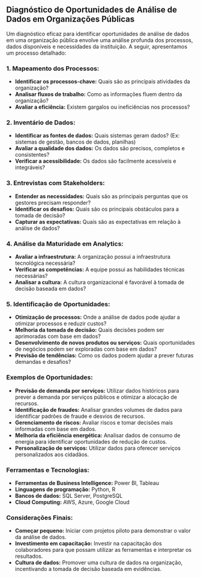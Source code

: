 ## Diagnóstico de Oportunidades de Análise de Dados em Organizações Públicas

Um diagnóstico eficaz para identificar oportunidades de análise de dados em uma organização pública envolve uma análise profunda dos processos, dados disponíveis e necessidades da instituição. A seguir, apresentamos um processo detalhado:

### 1. **Mapeamento dos Processos:**
* **Identificar os processos-chave:** Quais são as principais atividades da organização?
* **Analisar fluxos de trabalho:** Como as informações fluem dentro da organização?
* **Avaliar a eficiência:** Existem gargalos ou ineficiências nos processos?

### 2. **Inventário de Dados:**
* **Identificar as fontes de dados:** Quais sistemas geram dados? (Ex: sistemas de gestão, bancos de dados, planilhas)
* **Avaliar a qualidade dos dados:** Os dados são precisos, completos e consistentes?
* **Verificar a acessibilidade:** Os dados são facilmente acessíveis e integráveis?

### 3. **Entrevistas com Stakeholders:**
* **Entender as necessidades:** Quais são as principais perguntas que os gestores precisam responder?
* **Identificar os desafios:** Quais são os principais obstáculos para a tomada de decisão?
* **Capturar as expectativas:** Quais são as expectativas em relação à análise de dados?

### 4. **Análise da Maturidade em Analytics:**
* **Avaliar a infraestrutura:** A organização possui a infraestrutura tecnológica necessária?
* **Verificar as competências:** A equipe possui as habilidades técnicas necessárias?
* **Analisar a cultura:** A cultura organizacional é favorável à tomada de decisão baseada em dados?

### 5. **Identificação de Oportunidades:**
* **Otimização de processos:** Onde a análise de dados pode ajudar a otimizar processos e reduzir custos?
* **Melhoria da tomada de decisão:** Quais decisões podem ser aprimoradas com base em dados?
* **Desenvolvimento de novos produtos ou serviços:** Quais oportunidades de negócios podem ser exploradas com base em dados?
* **Previsão de tendências:** Como os dados podem ajudar a prever futuras demandas e desafios?

### **Exemplos de Oportunidades:**

* **Previsão de demanda por serviços:** Utilizar dados históricos para prever a demanda por serviços públicos e otimizar a alocação de recursos.
* **Identificação de fraudes:** Analisar grandes volumes de dados para identificar padrões de fraude e desvios de recursos.
* **Gerenciamento de riscos:** Avaliar riscos e tomar decisões mais informadas com base em dados.
* **Melhoria da eficiência energética:** Analisar dados de consumo de energia para identificar oportunidades de redução de custos.
* **Personalização de serviços:** Utilizar dados para oferecer serviços personalizados aos cidadãos.

### **Ferramentas e Tecnologias:**

* **Ferramentas de Business Intelligence:** Power BI, Tableau
* **Linguagens de programação:** Python, R
* **Bancos de dados:** SQL Server, PostgreSQL
* **Cloud Computing:** AWS, Azure, Google Cloud

### **Considerações Finais:**

* **Começar pequeno:** Iniciar com projetos piloto para demonstrar o valor da análise de dados.
* **Investimento em capacitação:** Investir na capacitação dos colaboradores para que possam utilizar as ferramentas e interpretar os resultados.
* **Cultura de dados:** Promover uma cultura de dados na organização, incentivando a tomada de decisão baseada em evidências.
